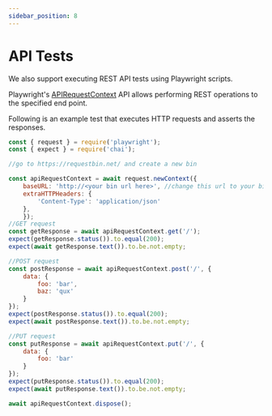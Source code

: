 ```yaml
---
sidebar_position: 8
---
```


# API Tests

We also support executing REST API tests using Playwright scripts.

Playwright's [APIRequestContext](https://playwright.dev/docs/api/class-apirequestcontext) API allows performing REST operations to the specified end point.

Following is an example test that executes HTTP requests and asserts the responses.

```js
const { request } = require('playwright');
const { expect } = require('chai');

//go to https://requestbin.net/ and create a new bin

const apiRequestContext = await request.newContext({        
    baseURL: 'http://<your bin url here>', //change this url to your bin url
    extraHTTPHeaders: {
        'Content-Type': 'application/json'
    },
    });
//GET request
const getResponse = await apiRequestContext.get('/');
expect(getResponse.status()).to.equal(200);
expect(await getResponse.text()).to.be.not.empty;

//POST request
const postResponse = await apiRequestContext.post('/', {
    data: {
        foo: 'bar',
        baz: 'qux'
    }
});
expect(postResponse.status()).to.equal(200);
expect(await postResponse.text()).to.be.not.empty;

//PUT request
const putResponse = await apiRequestContext.put('/', {
    data: {
        foo: 'bar'
    }
});
expect(putResponse.status()).to.equal(200);
expect(await putResponse.text()).to.be.not.empty;

await apiRequestContext.dispose();

```